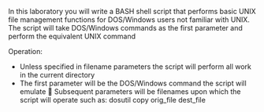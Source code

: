 In this laboratory you will write a BASH shell script that performs basic UNIX file management functions for DOS/Windows users not familiar with UNIX. The script will take DOS/Windows commands as the first parameter and perform the equivalent UNIX command

Operation:
- Unless specified in filename parameters the script will perform all work in the current directory
- The first parameter will be the DOS/Windows command the script will emulate  Subsequent parameters will be filenames upon which the script will operate such as:
  dosutil copy orig_file dest_file
